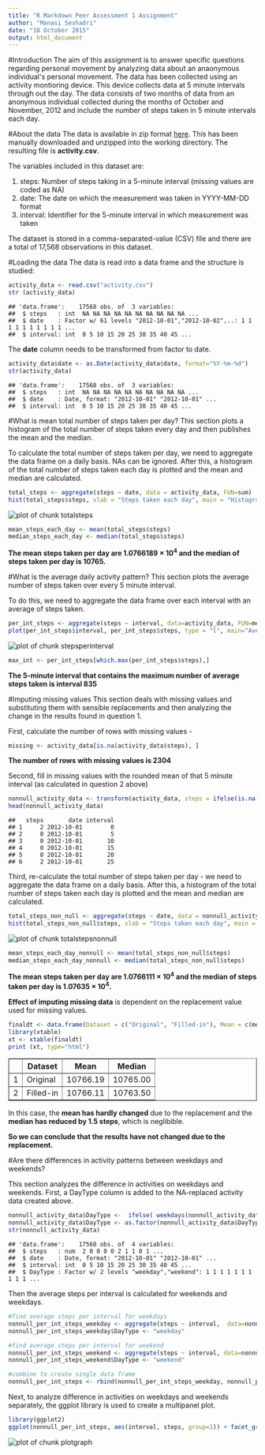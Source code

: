 ```yaml
---
title: "R Markdown Peer Assessment 1 Assignment"
author: "Manasi Seshadri"
date: "18 October 2015"
output: html_document
---
```


#Introduction
The aim of this assignment is to answer specific questions regarding personal movement by analyzing data about an anaonymous individual's personal movement. The data has been collected using an activity montioring device. This device collects data at 5 minute intervals through out the day. The data consists of two months of data from an anonymous individual collected during the months of October and November, 2012 and include the number of steps taken in 5 minute intervals each day.

#About the data
The data is available in zip format [here](https://d396qusza40orc.cloudfront.net/repdata%2Fdata%2Factivity.zip). This has been manually downloaded and unzipped into the working directory. The resulting file is **activity.csv**.  

The variables included in this dataset are:  
1. steps: Number of steps taking in a 5-minute interval (missing values are coded as NA)  
2. date: The date on which the measurement was taken in YYYY-MM-DD format  
3. interval: Identifier for the 5-minute interval in which measurement was taken  

The dataset is stored in a comma-separated-value (CSV) file and there are a total of 17,568 observations in this dataset.

#Loading the data
The data is read into a data frame and the structure is studied:  


```r
activity_data <- read.csv("activity.csv")
str (activity_data)
```

```
## 'data.frame':	17568 obs. of  3 variables:
##  $ steps   : int  NA NA NA NA NA NA NA NA NA NA ...
##  $ date    : Factor w/ 61 levels "2012-10-01","2012-10-02",..: 1 1 1 1 1 1 1 1 1 1 ...
##  $ interval: int  0 5 10 15 20 25 30 35 40 45 ...
```

The **date** column needs to be transformed from factor to date. 

```r
activity_data$date <- as.Date(activity_data$date, format="%Y-%m-%d")
str(activity_data)
```

```
## 'data.frame':	17568 obs. of  3 variables:
##  $ steps   : int  NA NA NA NA NA NA NA NA NA NA ...
##  $ date    : Date, format: "2012-10-01" "2012-10-01" ...
##  $ interval: int  0 5 10 15 20 25 30 35 40 45 ...
```

#What is mean total number of steps taken per day?
This section plots a histogram of the total number of steps taken every day and then publishes the mean and the median. 

To calculate the total number of steps taken per day, we need to aggregate the data frame on a daily basis. NAs can be ignored. After this, a histogram of the total number of steps taken each day is plotted and the mean and median are calculated.


```r
total_steps <- aggregate(steps ~ date, data = activity_data, FUN=sum)
hist(total_steps$steps, xlab = "Steps taken each day", main = "Histogram of total steps taken each day")
```

![plot of chunk totalsteps](figure/totalsteps-1.png) 


```r
mean_steps_each_day <- mean(total_steps$steps)
median_steps_each_day <- median(total_steps$steps)
```

**The mean steps taken per day are 1.0766189 &times; 10<sup>4</sup> and the median of steps taken per day is 10765.** 

#What is the average daily activity pattern?
This section plots the average number of steps taken over every 5 minute interval. 

To do this, we need to aggregate the data frame over each interval with an average of steps taken.


```r
per_int_steps <- aggregate(steps ~ interval, data=activity_data, FUN=mean)
plot(per_int_steps$interval, per_int_steps$steps, type = "l", main="Average steps taken per interval", xlab = "Interval", ylab="Average steps taken")
```

![plot of chunk stepsperinterval](figure/stepsperinterval-1.png) 


```r
max_int <- per_int_steps[which.max(per_int_steps$steps),]
```

**The 5-minute interval that contains the maximum number of average steps taken is interval 835**

#Imputing missing values
This section deals with missing values and substituting them with sensible replacements and then analyzing the change in the results found in question 1.

First, calculate the number of rows with missing values - 


```r
missing <- activity_data[is.na(activity_data$steps), ]
```

**The number of rows with missing values is 2304**

Second, fill in missing values with the rounded mean of that 5 minute interval (as calculated in question 2 above)


```r
nonnull_activity_data <- transform(activity_data, steps = ifelse(is.na(steps), round(per_int_steps[(interval == interval),]$steps), steps))
head(nonnull_activity_data)
```

```
##   steps       date interval
## 1     2 2012-10-01        0
## 2     0 2012-10-01        5
## 3     0 2012-10-01       10
## 4     0 2012-10-01       15
## 5     0 2012-10-01       20
## 6     2 2012-10-01       25
```

Third, re-calculate the total number of steps taken per day - we need to aggregate the data frame on a daily basis. After this, a histogram of the total number of steps taken each day is plotted and the mean and median are calculated.


```r
total_steps_non_null <- aggregate(steps ~ date, data = nonnull_activity_data, FUN=sum)
hist(total_steps_non_null$steps, xlab = "Steps taken each day", main = "Histogram of total steps taken each day")
```

![plot of chunk totalstepsnonnull](figure/totalstepsnonnull-1.png) 


```r
mean_steps_each_day_nonnull <- mean(total_steps_non_null$steps)
median_steps_each_day_nonnull <- median(total_steps_non_null$steps)
```

**The mean steps taken per day are 1.0766111 &times; 10<sup>4</sup> and the median of steps taken per day is 1.07635 &times; 10<sup>4</sup>.** 


**Effect of imputing missing data** is dependent on the replacement value used for missing values. 



```r
finaldt <- data.frame(Dataset = c("Original", "Filled-in"), Mean = c(mean_steps_each_day, mean_steps_each_day_nonnull), Median = c(median_steps_each_day, median_steps_each_day_nonnull))
library(xtable)
xt <- xtable(finaldt)
print (xt, type="html")
```

<!-- html table generated in R 3.2.1 by xtable 1.7-4 package -->
<!-- Sun Oct 18 22:32:49 2015 -->
<table border=1>
<tr> <th>  </th> <th> Dataset </th> <th> Mean </th> <th> Median </th>  </tr>
  <tr> <td align="right"> 1 </td> <td> Original </td> <td align="right"> 10766.19 </td> <td align="right"> 10765.00 </td> </tr>
  <tr> <td align="right"> 2 </td> <td> Filled-in </td> <td align="right"> 10766.11 </td> <td align="right"> 10763.50 </td> </tr>
   </table>
  
  
In this case, the **mean has hardly changed** due to the replacement and the **median has reduced by 1.5 steps**, which is neglibible. 
  
**So we can conclude that the results have not changed due to the replacement.** 

#Are there differences in activity patterns between weekdays and weekends?

This section analyzes the difference in activities on weekdays and weekends. First, a DayType column is added to the NA-replaced activity data created above.


```r
nonnull_activity_data$DayType <-  ifelse( weekdays(nonnull_activity_data$date) %in% c("Saturday", "Sunday"), "weekend", "weekday")
nonnull_activity_data$DayType <- as.factor(nonnull_activity_data$DayType)
str(nonnull_activity_data)
```

```
## 'data.frame':	17568 obs. of  4 variables:
##  $ steps   : num  2 0 0 0 0 2 1 1 0 1 ...
##  $ date    : Date, format: "2012-10-01" "2012-10-01" ...
##  $ interval: int  0 5 10 15 20 25 30 35 40 45 ...
##  $ DayType : Factor w/ 2 levels "weekday","weekend": 1 1 1 1 1 1 1 1 1 1 ...
```

Then the average steps per interval is calculated for weekends and weekdays.


```r
#find average steps per interval for weekdays
nonnull_per_int_steps_weekday <- aggregate(steps ~ interval,  data=nonnull_activity_data[(nonnull_activity_data$DayType == "weekday"),], FUN=mean)
nonnull_per_int_steps_weekday$DayType <- "weekday"

#find average steps per interval for weekend
nonnull_per_int_steps_weekend <- aggregate(steps ~ interval, data=nonnull_activity_data[(nonnull_activity_data$DayType == "weekend"),], FUN=mean)
nonnull_per_int_steps_weekend$DayType <- "weekend"

#combine to create single data frame
nonnull_per_int_steps <- rbind(nonnull_per_int_steps_weekday, nonnull_per_int_steps_weekend)
```

Next, to analyze difference in activities on weekdays and weekends separately, the ggplot library is used to create a multipanel plot.


```r
library(ggplot2)
ggplot(nonnull_per_int_steps, aes(interval, steps, group=1)) + facet_grid(DayType ~ . ) + geom_line() + labs(x="Interval", y="Average steps", title="Average steps per interval")
```

![plot of chunk plotgraph](figure/plotgraph-1.png) 

